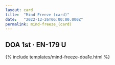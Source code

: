 ```yaml
---
layout: card
title:  "Mind Freeze (card)"
date:   "2022-12-26T06:00:00.000Z"
permalink: mind-freeze_(card)
---
```


## DOA 1st &middot; EN-179 U

{% include templates/mind-freeze-doa1e.html %}
